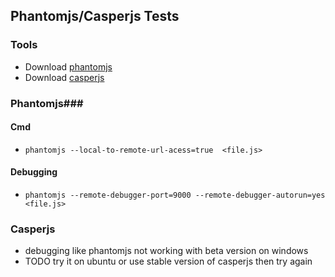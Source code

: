 ## Phantomjs/Casperjs Tests ##
### Tools ###
* Download [phantomjs](http://phantomjs.org/)
* Download [casperjs](http://casperjs.org/)

### Phantomjs###
#### Cmd ####
* ```phantomjs --local-to-remote-url-acess=true  <file.js>```

#### Debugging ####
* ```phantomjs --remote-debugger-port=9000 --remote-debugger-autorun=yes  <file.js>```

### Casperjs ###
* debugging like phantomjs not working with beta version on windows 
* TODO try it on ubuntu or use stable version of casperjs then try again

